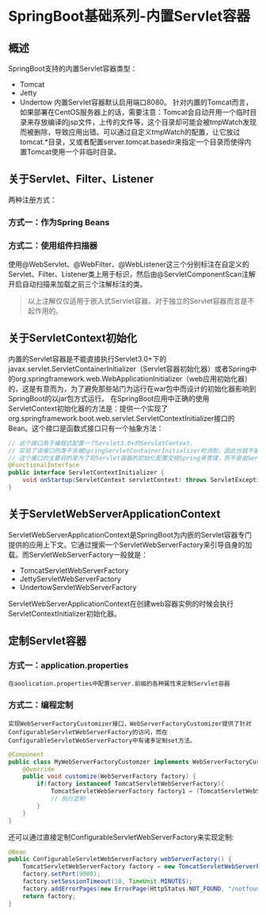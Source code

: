 # SpringBoot基础系列-内置Servlet容器
## 概述
SpringBoot支持的内置Servlet容器类型：
- Tomcat
- Jetty
- Undertow
内置Servlet容器默认启用端口8080。
针对内置的Tomcat而言，如果部署在CentOS服务器上的话，需要注意：Tomcat会自动开用一个临时目录来存放编译的jsp文件，上传的文件等，这个目录却可能会被tmpWatch发现而被删除，导致应用出错。可以通过自定义tmpWatch的配置，让它放过tomcat.*目录，又或者配置server.tomcat.basedir来指定一个目录而使得内置Tomcat使用一个非临时目录。
## 关于Servlet、Filter、Listener
两种注册方式：
### 方式一：作为Spring Beans

### 方式二：使用组件扫描器
使用@WebServlet、@WebFilter、@WebListener这三个分别标注在自定义的Servlet、Filter、Listener类上用于标识，然后由@ServletComponentScan注解开启自动扫描来加载之前三个注解标注的类。
> 以上注解仅仅适用于嵌入式Servlet容器，对于独立的Servlet容器而言是不起作用的。

## 关于ServletContext初始化
内置的Servlet容器是不能直接执行Servlet3.0+下的javax.servlet.ServletContainerInitializer（Servlet容器初始化器）或者Spring中的org.springframework.web.WebApplicationInitializer（web应用初始化器）的，这是有意而为，为了避免那些站门为运行在war包中而设计的初始化器影响到SpringBoot的以jar包方式运行。
在SpringBoot应用中正确的使用ServletContext初始化器的方法是：提供一个实现了org.springframework.boot.web.servlet.ServletContextInitializer接口的Bean。这个接口是函数式接口只有一个抽象方法：
```java
// 这个接口用于编程式配置一个Servlet3.0+的ServletContext。
// 实现了该接口的类不会被SpringServletContainerInitializer检测到，因此也就不能被Servlet容器自动执行。
// 这个接口的主要目的是为了将Servlet容器的初始化配置交给Spring来管理，而不是由Servlet容器自身来进行。
@FunctionalInterface
public interface ServletContextInitializer {
	void onStartup(ServletContext servletContext) throws ServletException;
}
```
## 关于ServletWebServerApplicationContext
ServletWebServerApplicationContext是SpringBoot为内嵌的Servlet容器专门提供的应用上下文。它通过搜索一个ServletWebServerFactory来引导自身的加载。而ServletWebServerFactory一般就是：
- TomcatServletWebServerFactory
- JettyServletWebServerFactory
- UndertowServletWebServerFactory

ServletWebServerApplicationContext在创建web容器实例的时候会执行ServletContextInitializer初始化器。
## 定制Servlet容器
### 方式一：application.properties
    在aoolication.properties中配置server.前缀的各种属性来定制Servlet容器
### 方式二：编程定制
    实现WebServerFactoryCustomizer接口，WebServerFactoryCustomizer提供了针对ConfigurableServletWebServerFactory的访问，而在ConfigurableServletWebServerFactory中有诸多定制set方法。
```java
@Component
public class MyWebServerFactoryCustomzer implements WebServerFactoryCustomizer {
    @Override
    public void customize(WebServerFactory factory) {
        if(factory instanceof TomcatServletWebServerFactory){
            TomcatServletWebServerFactory factory1 = (TomcatServletWebServerFactory)factory;
            // 执行定制
        }
    }
}
```
还可以通过直接定制ConfigurableServletWebServerFactory来实现定制:
```java
@Bean
public ConfigurableServletWebServerFactory webServerFactory() {
	TomcatServletWebServerFactory factory = new TomcatServletWebServerFactory();
	factory.setPort(9000);
	factory.setSessionTimeout(10, TimeUnit.MINUTES);
	factory.addErrorPages(new ErrorPage(HttpStatus.NOT_FOUND, "/notfound.html"));
	return factory;
}
```


